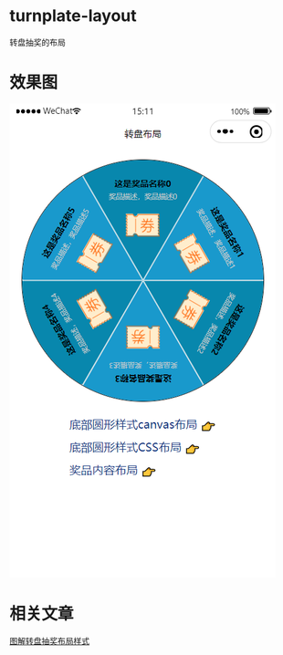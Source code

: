 # turnplate-layout
转盘抽奖的布局

# 效果图  

![效果图](./readme_img01.png)

# 相关文章  

[图解转盘抽奖布局样式](https://blog.csdn.net/struggleThunder/article/details/115005624)